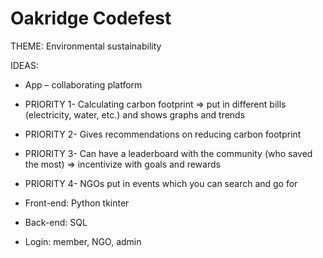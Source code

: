 # Oakridge Codefest

THEME:  Environmental sustainability 

IDEAS: 
- App – collaborating platform

- PRIORITY 1- Calculating carbon footprint => put in different bills (electricity, water, etc.) and shows graphs and trends 

- PRIORITY 2- Gives recommendations on reducing carbon footprint 

- PRIORITY 3- Can have a leaderboard with the community (who saved the most) => incentivize with goals and rewards 

- PRIORITY 4- NGOs put in events which you can search and go for 
- Front-end: Python tkinter
- Back-end: SQL 
- Login: member, NGO, admin